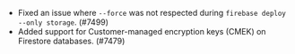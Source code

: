 - Fixed an issue where `--force` was not respected during `firebase deploy --only storage`. (#7499)
- Added support for Customer-managed encryption keys (CMEK) on Firestore databases. (#7479)
